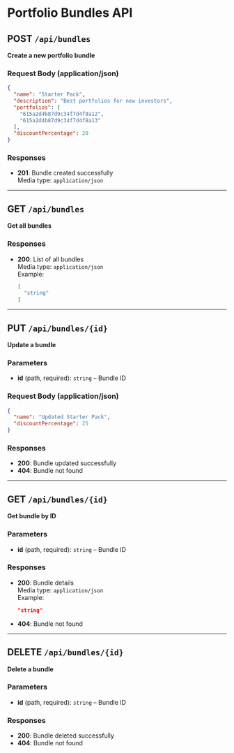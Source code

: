 # Portfolio Bundles API

## POST `/api/bundles`
**Create a new portfolio bundle**

### Request Body (application/json)
```json
{
  "name": "Starter Pack",
  "description": "Best portfolios for new investors",
  "portfolios": [
    "615a2d4b87d9c34f7d4f8a12",
    "615a2d4b87d9c34f7d4f8a13"
  ],
  "discountPercentage": 20
}
```

### Responses
- **201**: Bundle created successfully  
  Media type: `application/json`

---

## GET `/api/bundles`
**Get all bundles**

### Responses
- **200**: List of all bundles  
  Media type: `application/json`  
  Example:
  ```json
  [
    "string"
  ]
  ```

---

## PUT `/api/bundles/{id}`
**Update a bundle**

### Parameters
- **id** (path, required): `string` – Bundle ID

### Request Body (application/json)
```json
{
  "name": "Updated Starter Pack",
  "discountPercentage": 25
}
```

### Responses
- **200**: Bundle updated successfully
- **404**: Bundle not found

---

## GET `/api/bundles/{id}`
**Get bundle by ID**

### Parameters
- **id** (path, required): `string` – Bundle ID

### Responses
- **200**: Bundle details  
  Media type: `application/json`  
  Example:
  ```json
  "string"
  ```
- **404**: Bundle not found

---

## DELETE `/api/bundles/{id}`
**Delete a bundle**

### Parameters
- **id** (path, required): `string` – Bundle ID

### Responses
- **200**: Bundle deleted successfully
- **404**: Bundle not found
